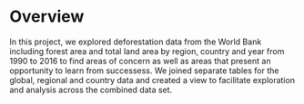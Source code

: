 
# Overview


In this project, we explored deforestation data from the World Bank including forest area and total land area by region,
country and year from 1990 to 2016 to find areas of concern as well as areas that present an opportunity to learn from
successess. We joined separate tables for the global, regional and country data and created a view to facilitate exploration
and analysis across the combined data set. 
